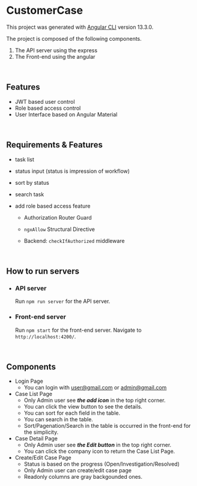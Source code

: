 # CustomerCase

This project was generated with [Angular CLI](https://github.com/angular/angular-cli) version 13.3.0.

The project is composed of the following components.

1. The API server using the express
2. The Front-end using the angular

<br/>

## Features

- JWT based user control
- Role based access control
- User Interface based on Angular Material

<br/>

## Requirements & Features

- task list

- status input (status is impression of workflow)

- sort by status

- search task

- add role based access feature

  - Authorization Router Guard

  - `ngxAllow` Structural Directive

  - Backend: `checkIfAuthorized` middleware

<br/>

## How to run servers

- ### API server

  Run `npm run server` for the API server.

- ### Front-end server

  Run `npm start` for the front-end server. Navigate to `http://localhost:4200/`.

<br/>

## Components

- Login Page
  - You can login with user@gmail.com or admin@gmail.com
- Case List Page
  - Only Admin user see **_the add icon_** in the top right corner.
  - You can click the view button to see the details.
  - You can sort for each field in the table.
  - You can search in the table.
  - Sort/Pagenation/Search in the table is occurred in the front-end for the simplicity.
- Case Detail Page
  - Only Admin user see **_the Edit button_** in the top right corner.
  - You can click the company icon to return the Case List Page.
- Create/Edit Case Page
  - Status is based on the progress (Open/Investigation/Resolved)
  - Only Admin user can create/edit case page
  - Readonly columns are gray backgounded ones.
